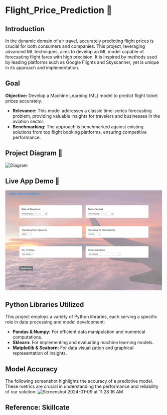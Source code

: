 # Flight_Price_Prediction 🛫

## Introduction
In the dynamic domain of air travel, accurately predicting flight prices is crucial for both consumers and companies. This project, leveraging advanced ML techniques, aims to develop an ML model capable of forecasting flight fares with high precision. It is inspired by methods used by leading platforms such as Google Flights and Skyscanner, yet is unique in its approach and implementation.

## Goal

**Objective:** Develop a Machine Learning (ML) model to predict flight ticket prices accurately.

- **Relevance:** This model addresses a classic time-series forecasting problem, providing valuable insights for travelers and businesses in the aviation sector.
- **Benchmarking:** The approach is benchmarked against existing solutions from top flight booking platforms, ensuring competitive performance.

## Project Diagram 📔
<img width="564" alt="Diagram" src="https://github.com/kang295/Flight_Price_Prediction/assets/71005886/908a7d06-4259-47e0-816d-bc962375ebed">

## Live App Demo 👀
![](demovideo4.gif)

## Python Libraries Utilized
This project employs a variety of Python libraries, each serving a specific role in data processing and model development:

- **Pandas & Numpy:** For efficient data manipulation and numerical computations.
- **Sklearn:** For implementing and evaluating machine learning models.
- **Matplotlib & Seaborn:** For data visualization and graphical representation of insights.

## Model Accuracy
The following screenshot highlights the accuracy of a predictive model. These metrics are crucial in understanding the performance and reliability of our solution:
<img width="846" alt="Screenshot 2024-01-09 at 11 28 16 AM" src="https://github.com/kang295/Flight_Price_Prediction/assets/71005886/82bf896d-58d1-4f45-85a2-e8a6ffb1df3e">

## Reference: Skillcate
